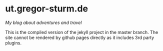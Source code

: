 # ut.gregor-sturm.de 
*My blog about adventures and travel*

This is the compiled version of the jekyll project in the master branch. 
The site cannot be rendered by github pages directly as it includes 3rd party plugins. 
